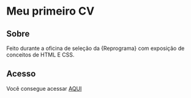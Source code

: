 # Meu primeiro CV 

## Sobre
Feito durante a oficina de seleção da {Reprograma} com exposição de conceitos de HTML E CSS.

## Acesso
Você consegue acessar [AQUI](https://catharineresume.netlify.app/)
